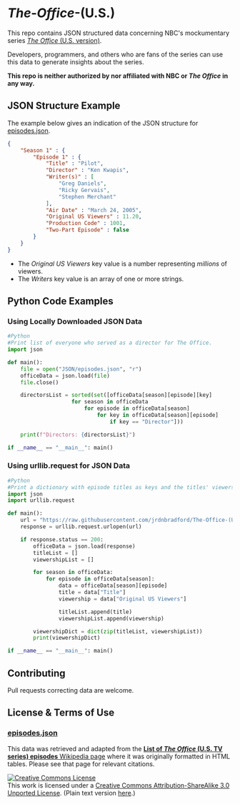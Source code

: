 # *The*-*Office*-(U.S.)
This repo contains JSON structured data concerning NBC's mockumentary series [*The Office* (U.S. version)](https://www.nbc.com/the-office). 

Developers, programmers, and others who are fans of the series can use this data to generate insights about the series.

**This repo is neither authorized by nor affiliated with NBC or *The Office* in any way.**

## JSON Structure Example
The example below gives an indication of the JSON structure for [episodes.json](JSON/episodes.json). 

```JSON
{
    "Season 1" : { 
        "Episode 1" : {
            "Title" : "Pilot",
            "Director" : "Ken Kwapis",
            "Writer(s)" : [
                "Greg Daniels",
                "Ricky Gervais",
                "Stephen Merchant"                 
            ],
            "Air Date" : "March 24, 2005",
            "Original US Viewers" : 11.20,
            "Production Code" : 1001,
            "Two-Part Episode" : false
        }
    }
}
```
* The *Original US Viewers* key value is a number representing *millions* of viewers.
* The *Writers* key value is an array of one or more strings.

## Python Code Examples
### Using Locally Downloaded JSON Data
```PYTHON
#Python
#Print list of everyone who served as a director for The Office.
import json

def main():
    file = open("JSON/episodes.json", "r")
    officeData = json.load(file)
    file.close()

    directorsList = sorted(set([officeData[season][episode][key] 
                    for season in officeData 
                        for episode in officeData[season] 
                            for key in officeData[season][episode] 
                                if key == "Director"]))

    print(f"Directors: {directorsList}")

if __name__ == "__main__": main()
```

### Using urllib.request for JSON Data
```python
#Python
#Print a dictionary with episode titles as keys and the titles' viewership as values.
import json
import urllib.request

def main():
    url = "https://raw.githubusercontent.com/jrdnbradford/The-Office-(U.S.)/master/JSON/episodes.json"
    response = urllib.request.urlopen(url)

    if response.status == 200:
        officeData = json.load(response)
        titleList = []
        viewershipList = []

        for season in officeData:    
            for episode in officeData[season]:
                data = officeData[season][episode]
                title = data["Title"]
                viewership = data["Original US Viewers"]

                titleList.append(title)
                viewershipList.append(viewership)

        viewershipDict = dict(zip(titleList, viewershipList))
        print(viewershipDict) 

if __name__ == "__main__": main()
```

## Contributing
Pull requests correcting data are welcome.

## License & Terms of Use
### [episodes.json](JSON/episodes.json)
This data was retrieved and adapted from the [__List of *The Office* (U.S. TV series) episodes__ Wikipedia page](https://en.wikipedia.org/wiki/List_of_The_Office_(U.S._TV_series)_episodes) where it was originally formatted in HTML tables. Please see that page for relevant citations.

<a rel="license" href="http://creativecommons.org/licenses/by-sa/3.0/"><img alt="Creative Commons License" style="border-width:0" src="https://i.creativecommons.org/l/by-sa/3.0/88x31.png"/></a><br/>This work is licensed under a <a rel="license" href="http://creativecommons.org/licenses/by-sa/3.0/">Creative Commons Attribution-ShareAlike 3.0 Unported License</a>. (Plain text version [here](CC_BY-SA_3.0.txt).)